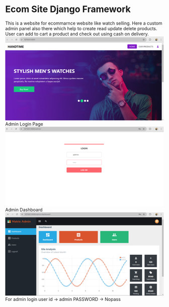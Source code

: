 # Ecom Site Django Framework
 This is a website for ecommarnce website like watch selling. Here a custom admin panel also there which help to create read update delete products. User can add to cart a product and check out using cash on delivery.
![1723970062549](image/README/1723970062549.png)
Admin Login Page
![1723970136788](image/README/1723970136788.png)
Admin Dashboard
![1723970166332](image/README/1723970166332.png)
For admin login user id -> admin PASSWORD -> Nopass